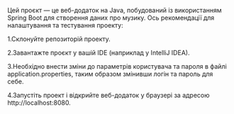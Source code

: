 Цей проєкт — це веб-додаток на Java, побудований із використанням Spring Boot для створення даних про музику.
Ось рекомендації для налаштування та тестування проекту:

1.Склонуйте репозиторій проекту.

2.Завантажте проєкт у вашій IDE (наприклад у IntelliJ IDEA).

3.Необхідно внести зміни до параметрів користувача та пароля в файлі application.properties, таким
образом змінивши логін та пароль для себе.

4.Запустіть проект і відкрийте веб-додаток у браузері за адресою http://localhost:8080.
